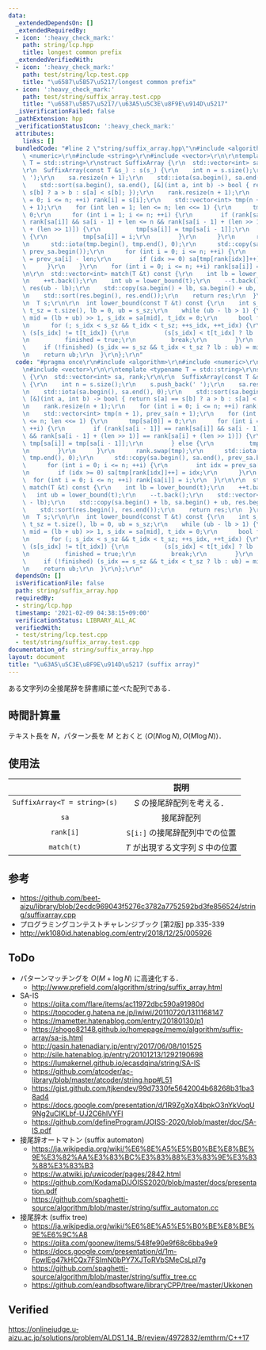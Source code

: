 ```yaml
---
data:
  _extendedDependsOn: []
  _extendedRequiredBy:
  - icon: ':heavy_check_mark:'
    path: string/lcp.hpp
    title: longest common prefix
  _extendedVerifiedWith:
  - icon: ':heavy_check_mark:'
    path: test/string/lcp.test.cpp
    title: "\u6587\u5B57\u5217/longest common prefix"
  - icon: ':heavy_check_mark:'
    path: test/string/suffix_array.test.cpp
    title: "\u6587\u5B57\u5217/\u63A5\u5C3E\u8F9E\u914D\u5217"
  _isVerificationFailed: false
  _pathExtension: hpp
  _verificationStatusIcon: ':heavy_check_mark:'
  attributes:
    links: []
  bundledCode: "#line 2 \"string/suffix_array.hpp\"\n#include <algorithm>\r\n#include\
    \ <numeric>\r\n#include <string>\r\n#include <vector>\r\n\r\ntemplate <typename\
    \ T = std::string>\r\nstruct SuffixArray {\r\n  std::vector<int> sa, rank;\r\n\
    \r\n  SuffixArray(const T &s_) : s(s_) {\r\n    int n = s.size();\r\n    s.push_back('\
    \ ');\r\n    sa.resize(n + 1);\r\n    std::iota(sa.begin(), sa.end(), 0);\r\n\
    \    std::sort(sa.begin(), sa.end(), [&](int a, int b) -> bool { return s[a] ==\
    \ s[b] ? a > b : s[a] < s[b]; });\r\n    rank.resize(n + 1);\r\n    for (int i\
    \ = 0; i <= n; ++i) rank[i] = s[i];\r\n    std::vector<int> tmp(n + 1), prev_sa(n\
    \ + 1);\r\n    for (int len = 1; len <= n; len <<= 1) {\r\n      tmp[sa[0]] =\
    \ 0;\r\n      for (int i = 1; i <= n; ++i) {\r\n        if (rank[sa[i - 1]] ==\
    \ rank[sa[i]] && sa[i - 1] + len <= n && rank[sa[i - 1] + (len >> 1)] == rank[sa[i]\
    \ + (len >> 1)]) {\r\n          tmp[sa[i]] = tmp[sa[i - 1]];\r\n        } else\
    \ {\r\n          tmp[sa[i]] = i;\r\n        }\r\n      }\r\n      rank.swap(tmp);\r\
    \n      std::iota(tmp.begin(), tmp.end(), 0);\r\n      std::copy(sa.begin(), sa.end(),\
    \ prev_sa.begin());\r\n      for (int i = 0; i <= n; ++i) {\r\n        int idx\
    \ = prev_sa[i] - len;\r\n        if (idx >= 0) sa[tmp[rank[idx]]++] = idx;\r\n\
    \      }\r\n    }\r\n    for (int i = 0; i <= n; ++i) rank[sa[i]] = i;\r\n  }\r\
    \n\r\n  std::vector<int> match(T &t) const {\r\n    int lb = lower_bound(t);\r\
    \n    ++t.back();\r\n    int ub = lower_bound(t);\r\n    --t.back();\r\n    std::vector<int>\
    \ res(ub - lb);\r\n    std::copy(sa.begin() + lb, sa.begin() + ub, res.begin());\r\
    \n    std::sort(res.begin(), res.end());\r\n    return res;\r\n  }\r\n\r\nprivate:\r\
    \n  T s;\r\n\r\n  int lower_bound(const T &t) const {\r\n    int s_sz = s.size(),\
    \ t_sz = t.size(), lb = 0, ub = s_sz;\r\n    while (ub - lb > 1) {\r\n      int\
    \ mid = (lb + ub) >> 1, s_idx = sa[mid], t_idx = 0;\r\n      bool finished = false;\r\
    \n      for (; s_idx < s_sz && t_idx < t_sz; ++s_idx, ++t_idx) {\r\n        if\
    \ (s[s_idx] != t[t_idx]) {\r\n          (s[s_idx] < t[t_idx] ? lb : ub) = mid;\r\
    \n          finished = true;\r\n          break;\r\n        }\r\n      }\r\n \
    \     if (!finished) (s_idx == s_sz && t_idx < t_sz ? lb : ub) = mid;\r\n    }\r\
    \n    return ub;\r\n  }\r\n};\r\n"
  code: "#pragma once\r\n#include <algorithm>\r\n#include <numeric>\r\n#include <string>\r\
    \n#include <vector>\r\n\r\ntemplate <typename T = std::string>\r\nstruct SuffixArray\
    \ {\r\n  std::vector<int> sa, rank;\r\n\r\n  SuffixArray(const T &s_) : s(s_)\
    \ {\r\n    int n = s.size();\r\n    s.push_back(' ');\r\n    sa.resize(n + 1);\r\
    \n    std::iota(sa.begin(), sa.end(), 0);\r\n    std::sort(sa.begin(), sa.end(),\
    \ [&](int a, int b) -> bool { return s[a] == s[b] ? a > b : s[a] < s[b]; });\r\
    \n    rank.resize(n + 1);\r\n    for (int i = 0; i <= n; ++i) rank[i] = s[i];\r\
    \n    std::vector<int> tmp(n + 1), prev_sa(n + 1);\r\n    for (int len = 1; len\
    \ <= n; len <<= 1) {\r\n      tmp[sa[0]] = 0;\r\n      for (int i = 1; i <= n;\
    \ ++i) {\r\n        if (rank[sa[i - 1]] == rank[sa[i]] && sa[i - 1] + len <= n\
    \ && rank[sa[i - 1] + (len >> 1)] == rank[sa[i] + (len >> 1)]) {\r\n         \
    \ tmp[sa[i]] = tmp[sa[i - 1]];\r\n        } else {\r\n          tmp[sa[i]] = i;\r\
    \n        }\r\n      }\r\n      rank.swap(tmp);\r\n      std::iota(tmp.begin(),\
    \ tmp.end(), 0);\r\n      std::copy(sa.begin(), sa.end(), prev_sa.begin());\r\n\
    \      for (int i = 0; i <= n; ++i) {\r\n        int idx = prev_sa[i] - len;\r\
    \n        if (idx >= 0) sa[tmp[rank[idx]]++] = idx;\r\n      }\r\n    }\r\n  \
    \  for (int i = 0; i <= n; ++i) rank[sa[i]] = i;\r\n  }\r\n\r\n  std::vector<int>\
    \ match(T &t) const {\r\n    int lb = lower_bound(t);\r\n    ++t.back();\r\n \
    \   int ub = lower_bound(t);\r\n    --t.back();\r\n    std::vector<int> res(ub\
    \ - lb);\r\n    std::copy(sa.begin() + lb, sa.begin() + ub, res.begin());\r\n\
    \    std::sort(res.begin(), res.end());\r\n    return res;\r\n  }\r\n\r\nprivate:\r\
    \n  T s;\r\n\r\n  int lower_bound(const T &t) const {\r\n    int s_sz = s.size(),\
    \ t_sz = t.size(), lb = 0, ub = s_sz;\r\n    while (ub - lb > 1) {\r\n      int\
    \ mid = (lb + ub) >> 1, s_idx = sa[mid], t_idx = 0;\r\n      bool finished = false;\r\
    \n      for (; s_idx < s_sz && t_idx < t_sz; ++s_idx, ++t_idx) {\r\n        if\
    \ (s[s_idx] != t[t_idx]) {\r\n          (s[s_idx] < t[t_idx] ? lb : ub) = mid;\r\
    \n          finished = true;\r\n          break;\r\n        }\r\n      }\r\n \
    \     if (!finished) (s_idx == s_sz && t_idx < t_sz ? lb : ub) = mid;\r\n    }\r\
    \n    return ub;\r\n  }\r\n};\r\n"
  dependsOn: []
  isVerificationFile: false
  path: string/suffix_array.hpp
  requiredBy:
  - string/lcp.hpp
  timestamp: '2021-02-09 04:38:15+09:00'
  verificationStatus: LIBRARY_ALL_AC
  verifiedWith:
  - test/string/lcp.test.cpp
  - test/string/suffix_array.test.cpp
documentation_of: string/suffix_array.hpp
layout: document
title: "\u63A5\u5C3E\u8F9E\u914D\u5217 (suffix array)"
---
```


ある文字列の全接尾辞を辞書順に並べた配列である．


## 時間計算量

テキスト長を $N$，パターン長を $M$ とおくと $\langle O(N\log{N}), O(M\log{N}) \rangle$．


## 使用法

||説明|
|:--:|:--:|
|`SuffixArray<T = string>(s)`|$S$ の接尾辞配列を考える．|
|`sa`|接尾辞配列|
|`rank[i]`|`S[i:]` の接尾辞配列中での位置|
|`match(t)`|$T$ が出現する文字列 $S$ 中の位置|


## 参考

- https://github.com/beet-aizu/library/blob/2ecdc969043f5276c3782a7752592bd3fe856524/string/suffixarray.cpp
- プログラミングコンテストチャレンジブック \[第2版\] pp.335-339
- http://wk1080id.hatenablog.com/entry/2018/12/25/005926


## ToDo

- パターンマッチングを $O(M + \log{N})$ に高速化する．
  - http://www.prefield.com/algorithm/string/suffix_array.html
- SA-IS
  - https://qiita.com/flare/items/ac11972dbc590a91980d
  - https://topcoder.g.hatena.ne.jp/iwiwi/20110720/1311168147
  - https://mametter.hatenablog.com/entry/20180130/p1
  - https://shogo82148.github.io/homepage/memo/algorithm/suffix-array/sa-is.html
  - http://gasin.hatenadiary.jp/entry/2017/06/08/101525
  - http://sile.hatenablog.jp/entry/20101213/1292190698
  - https://lumakernel.github.io/ecasdqina/string/SA-IS
  - https://github.com/atcoder/ac-library/blob/master/atcoder/string.hpp#L51
  - https://gist.github.com/tjkendev/99d7330fe5642004b68268b31ba38ad4
  - https://docs.google.com/presentation/d/1R9ZgXqX4bpkO3nYkVoqU9Ng2uCIKLbf-UJ2C6hlVYFI
  - https://github.com/defineProgram/JOISS-2020/blob/master/doc/SA-IS.pdf
- 接尾辞オートマトン (suffix automaton)
  - https://ja.wikipedia.org/wiki/%E6%8E%A5%E5%B0%BE%E8%BE%9E%E3%82%AA%E3%83%BC%E3%83%88%E3%83%9E%E3%83%88%E3%83%B3
  - https://w.atwiki.jp/uwicoder/pages/2842.html
  - https://github.com/KodamaD/JOISS2020/blob/master/docs/presentation.pdf
  - https://github.com/spaghetti-source/algorithm/blob/master/string/suffix_automaton.cc
- 接尾辞木 (suffix tree)
  - https://ja.wikipedia.org/wiki/%E6%8E%A5%E5%B0%BE%E8%BE%9E%E6%9C%A8
  - https://qiita.com/goonew/items/548fe90e9f68c6bba9e9
  - https://docs.google.com/presentation/d/1m-FpwlEg47kHCQx7FSImN0bPY7XJToRVbSMeCsLpI7g
  - https://github.com/spaghetti-source/algorithm/blob/master/string/suffix_tree.cc
  - https://github.com/eandbsoftware/libraryCPP/tree/master/Ukkonen


## Verified

https://onlinejudge.u-aizu.ac.jp/solutions/problem/ALDS1_14_B/review/4972832/emthrm/C++17
